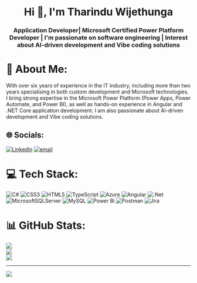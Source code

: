 <h1 align="center">Hi 👋, I'm Tharindu Wijethunga</h1>
<h3 align="center">Application Developer| Microsoft Certified Power Platform Developer | I'm passionate on software engineering | Interest about AI-driven development and Vibe coding solutions</h3>

# 💫 About Me:
With over six years of experience in the IT industry, including more than two years specialising in both custom development and Microsoft technologies. I bring strong expertise in the Microsoft Power Platform (Power Apps, Power Automate, and Power BI), as well as hands-on experience in Angular and .NET Core application development. I am also passionate about AI-driven development and Vibe coding solutions.


## 🌐 Socials:
[![LinkedIn](https://img.shields.io/badge/LinkedIn-%230077B5.svg?logo=linkedin&logoColor=white)](https://linkedin.com/in/http://www.linkedin.com/in/tharindu-wijethunga) [![email](https://img.shields.io/badge/Email-D14836?logo=gmail&logoColor=white)](mailto:http://www.linkedin.com/in/tharindu-wijethunga) 

# 💻 Tech Stack:
![C#](https://img.shields.io/badge/c%23-%23239120.svg?style=for-the-badge&logo=csharp&logoColor=white) ![CSS3](https://img.shields.io/badge/css3-%231572B6.svg?style=for-the-badge&logo=css3&logoColor=white) ![HTML5](https://img.shields.io/badge/html5-%23E34F26.svg?style=for-the-badge&logo=html5&logoColor=white) ![TypeScript](https://img.shields.io/badge/typescript-%23007ACC.svg?style=for-the-badge&logo=typescript&logoColor=white) ![Azure](https://img.shields.io/badge/azure-%230072C6.svg?style=for-the-badge&logo=microsoftazure&logoColor=white) ![Angular](https://img.shields.io/badge/angular-%23DD0031.svg?style=for-the-badge&logo=angular&logoColor=white) ![.Net](https://img.shields.io/badge/.NET-5C2D91?style=for-the-badge&logo=.net&logoColor=white) ![MicrosoftSQLServer](https://img.shields.io/badge/Microsoft%20SQL%20Server-CC2927?style=for-the-badge&logo=microsoft%20sql%20server&logoColor=white) ![MySQL](https://img.shields.io/badge/mysql-4479A1.svg?style=for-the-badge&logo=mysql&logoColor=white) ![Power Bi](https://img.shields.io/badge/power_bi-F2C811?style=for-the-badge&logo=powerbi&logoColor=black) ![Postman](https://img.shields.io/badge/Postman-FF6C37?style=for-the-badge&logo=postman&logoColor=white) ![Jira](https://img.shields.io/badge/jira-%230A0FFF.svg?style=for-the-badge&logo=jira&logoColor=white)
# 📊 GitHub Stats:
![](https://github-readme-stats.vercel.app/api?username=tharinduwijethunga&theme=dark&hide_border=false&include_all_commits=false&count_private=false)<br/>
![](https://nirzak-streak-stats.vercel.app/?user=tharinduwijethunga&theme=dark&hide_border=false)<br/>
![](https://github-readme-stats.vercel.app/api/top-langs/?username=tharinduwijethunga&theme=dark&hide_border=false&include_all_commits=false&count_private=false&layout=compact)

---
[![](https://visitcount.itsvg.in/api?id=tharinduwijethunga&icon=0&color=0)](https://visitcount.itsvg.in)

<!-- Proudly created with GPRM ( https://gprm.itsvg.in ) -->
